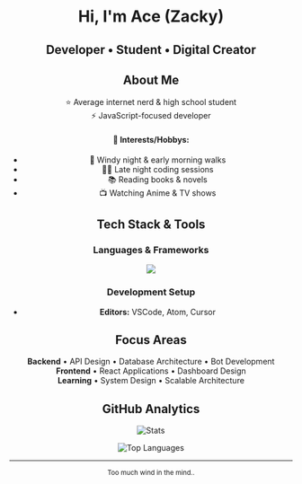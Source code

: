 <div align="center">

# Hi, I'm Ace (Zacky)

**Developer • Student • Digital Creator**
---
## About Me

⭐ Average internet nerd & high school student  
⚡ JavaScript-focused developer  

#### 🌙 Interests/Hobbys:
  - 💨 Windy night & early morning walks
  - 🧑‍💻 Late night coding sessions
  - 📚 Reading books & novels 
  - 📺 Watching Anime & TV shows  

## Tech Stack & Tools

### Languages & Frameworks
<img src="https://skillicons.dev/icons?i=js,ts,python,cs,c,react,nodejs,html,css,mongodb&theme=dark" />

### Development Setup
- **Editors:** VSCode, Atom, Cursor

## Focus Areas

**Backend** • API Design • Database Architecture • Bot Development  
**Frontend** • React Applications • Dashboard Design  
**Learning** • System Design • Scalable Architecture

## GitHub Analytics

![Stats](https://github-readme-stats.vercel.app/api?username=zackyey&show_icons=true&theme=tokyonight&hide_border=true&bg_color=0d1117&count_private=true)

![Top Languages](https://github-readme-stats.vercel.app/api/top-langs/?username=zackyey&layout=compact&theme=tokyonight&hide_border=true&bg_color=0d1117)

---

<sub>Too much wind in the mind..</sub>

</div>
